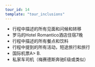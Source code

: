 ```yaml
---
tour_id: 14
template: "tour_inclusions"
---
```

*   行程中描述的所有见面和问候和转移
*   罗马的Hotel Romantico酒店住宿7晚
*   行程中描述的所有餐点和饮料
*   行程中提到的所有活动，短途旅行和旅行
*   国际机票A> B.
*   私家车司机（梅赛德斯奔驰E级或类似）